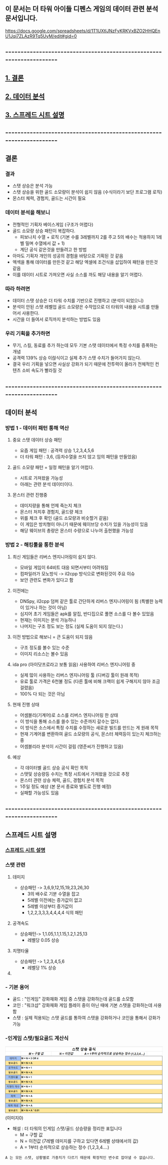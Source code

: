 ## 이 문서는 더 타워 아이들 디펜스 게임의 데이터 관련 분석 문서입니다.
https://docs.google.com/spreadsheets/d/1T1UXtlJNzFyKRKVxBZO2HHQEnU1Jqi7ZLAzR9Tq5UyM/edit#gid=0

## --------------------------------------------------------------------

## [1. 결론](#결론)

## [2. 데이터 분석](#데이터-분석)

## [3. 스프레드 시트 설명](#스프레드-시트-설명)


## --------------------------------------------------------------------

## 결론
### 결과
  - 스탯 상승은 분석 가능
  - 스탯 상승을 위한 골드 소모량이 분석이 쉽지 않음 (수식이라기 보단 프로그램 로직)
  - 몬스터 체력, 경험치, 골드는 시간이 필요

### 데이터 분석을 해보니
  - 전형적인 기획자 베이스게임 (구조가 어렵다)
  - 골드 소모량 상승 패턴이 복잡하다.
      - 피보나치 수열 + 로직 (기본 수를 3레벨까지 2를 주고 5의 배수는 적용하지 1레벨 밀며 수열에서 값 + 1)
      - 계단 공식 같은것을 만들려고 한 방법  
  - 아마도 기획자 개인의 성공의 경험을 바탕으로 기획된 것 같음
  - 엑섹을 통해 데이터를 만든것 같고 해당 엑셀에 조건식을 삽입하여 패턴을 만든것 같음
  - 이를 데이터 시트로 가져오면 사실 소스를 까도 해당 내용을 알기 어렵다.

### 따라 하려면
  - 데이터 스탯 상승은 더 타워 수치를 기반으로 진행하고 (분석이 되었으니) 
  - 분석이 안된 스탯 레벨업 골드 소모량은 수작업으로 더 타워의 내용을 시트를 만들어서 사용한다.
  - 시간을 더 들여서 로직까지 분석하는 방법도 있음

### 우리 기획을 추가하면
  - 무기, 스킬, 동료를 추가 하는데 모두 기본 스탯 데이터에서 특정 수치를 증폭하는 개념
  - 공격력 139% 상승 이럲식이고 실제 추가 스탯 수치가 들어가지 않는다.
  - 결국 우리 기획을 넣으면 사실상 강화가 되기 때문에 전투력이 올라가 전체적인 컨텐츠 소비 속도가 빨라질 것
     
## --------------------------------------------------------------------

## 데이터 분석 
### 방법 1 - 데이터 패턴 통해 역산
1) 중요 스탯 데이터 상승 패턴
    - 요즘 게임 패턴 : 공격력 상승 1,2,3,4,5,6
    - 더 타워 패턴 : 3,6, (등차수열을 쓰지 않고 임의 패턴을 만들었음)     
  
2) 골드 소모량 패턴
    = 일정 패턴을 알기 어럽다.
    - 시트로 가져왔을 가능성 
    - 아래는 관련 분석 데이터이다.  

3) 몬스터 관련 진행중
    - 데미지량을 통해 언제 죽는지 체크
    - 몬스터 처치후 경험치, 골드량 체크 
    - 위를 체크 후 확인 (골드 소모량과 비슷할거 같음)
    - 이 게임은 방치형이 아니기 때문에 웨이브당 수치가 있을 가능성이 있음
    - 해당 웨이브의 총량은 몬스터 수량으로 나누어 출현했을 가능성  
  
### 방법 2 - 해킹툴을 통한 분석
1) 최신 게임들은 리버스 엔지니어링이 쉽지 않다. 
    - 모바일 게임이 64비트 대응 되면서부터 어려워짐  
    - 컴파일러가 모노방식 -> il2cpp 방식으로 변화된것이 주요 이슈
    - 보안 관련도 변화가 있다고 함

2) 이전에는 
    - DNSpy, il2cpp 덤퍼 같은 툴로 간단하게 리버스 엔지니어링이 됨 (특별한 능력이 있거나 하는 것이 아님)
    - 심지어 초기 게임들은 apk를 알집, 반디집으로 풀면 소스를 다 볼수 있었음    
    - 현재는 이미지는 분석 가능하나 
    - 나머지는 구조 정도 보는 정도 (실제 도움이 되지 않는다.)

3) 이전 방법으로 해보니
    = 큰 도움이 되지 않음 
    - 구조 정도를 볼수 있는 수준
    - 이미지 리소스는 볼수 있음

3) ida pro (아이닷프로라고 보통 읽음) 사용하여 리버스 엔지니어링 중
    - 실제 많이 사용하는 리버스 엔지니어링 툴 (디버깅 툴이 원래 목적)
    - 유료 툴로 가격은 6천불 정도 (다른 툴에 비해 크랙이 쉽게 구해지지 않아 조금 걸렸음)
    - 100% 다 되는 것은 아님 

4) 현재 진행 상태
    - 어셈블리(기계어)로 소스를 리버스 엔지니어링 한 상태 
    - 이 방식을 통해 소스를 쓸수 있는 수준까지 갈수는 없다. 
    - 이 방식은 소스에서 특정 수치를 수정하는 새로운 빌드를 만드는 게 원래 목적
    - 현재 기계어를 변환하여 골드 소모량의 공식, 몬스터 체력등이 있는지 체크하는 중
    - 어셈블리라 분석이 시간이 걸림 (영준씨가 진행하고 있음)
   
5) 예상
    - 각 데이터별 골드 상승 공식 확인 목적
    - 스탯및 상승량등 수치는 특정 시트에서 가져왔을 것으로 추정
    - 몬스터 관련 상승 체력, 골드, 경험치 분석 목적
    - 1주일 정도 예상 (본 문서 종료와 별도로 진행 예정)
    - 실패할 가능성도 있음  

## --------------------------------------------------------------------

## 스프레드 시트 설명
### <a href="https://docs.google.com/spreadsheets/d/1T1UXtlJNzFyKRKVxBZO2HHQEnU1Jqi7ZLAzR9Tq5UyM/edit#gid=0" target="_blank"> 스프레드 시트 설명 </a>

### 스탯 관련
1) 데미지 
    - 상승패턴 -> 3,6,9,12,15,19,23,26,30
      - 3의 배수로 기분 수열을 잡고 
      - 5레벨 이전에는 증가값이 없고
      - 5레벨 이상부터 증가값이  
      - 1,2,2,3,3,3,4,4,4,4 식의 패턴 

2) 공격속도
    - 상승패턴-> 1,1.05,1.1,1.15,1.2,1.25,13
      - 레벨당 0.05 상승
       
3) 치명타율 
    - 상승패턴 -> 1,2,3,4,5,6
      - 레벨당 1% 상승  

4) 



### - 기본 용어 
  * 골드 : "인게임" 강화재화 게임 중 스탯을 강화하는데 골드를 소모함
  * 코인 : "워크샵" 강화재화 게임 플레이 중이 아닌 때에 기본 스탯을 강화하는데 사용함
  * 스탯 : 실제 적용되는 스탯 골드를 통하여 스탯을 강화하거나 코인을 통해서 강화가 가능

### -인게임 스탯/필요골드 계산식
![image.png1](image/StatFunc.PNG)
(이미지0)
  * 해설 : 더 타워의 인게임 스탯/골드 상승량을 정리한 표입니다 
    * M = 구할 값
    * N = 이전값 (7레벨 데미지를 구하고 있다면 6레벨 상태에서의  값)
    * A = 1부터 순차적으로 상승하는 정수 (1,2,3,4....) 
```
A 는 모든 스탯, 상황별로 가중치가 다르기 때문에 확정적인 변수로 잡아낼 수 없습니다.
```
